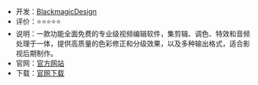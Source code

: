 - 开发：[BlackmagicDesign](http://www.blackmagicdesign.com/)
- 评价：⭐⭐⭐⭐⭐
- 说明：一款功能全面免费的专业级视频编辑软件，集剪辑、调色、特效和音频处理于一体，提供高质量的色彩修正和分级效果，以及多种输出格式，适合影视后期制作。
- 官网：[官方网站](http://www.blackmagicdesign.com/cn/products/davinciresolve) 
- 下载：[官网下载](https://swr.cloud.blackmagicdesign.com/DaVinciResolve/v18.6.6/DaVinci_Resolve_18.6.6_Windows.zip?verify=1712649877-KStmQJdfPyOdpY7hGL%2BGEMKdH69axqSmC3%2BwbQLfx2c%3D) 